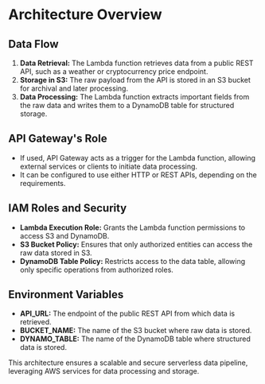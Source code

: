 # Architecture Overview

## Data Flow

1. **Data Retrieval:** The Lambda function retrieves data from a public REST API, such as a weather or cryptocurrency price endpoint.
2. **Storage in S3:** The raw payload from the API is stored in an S3 bucket for archival and later processing.
3. **Data Processing:** The Lambda function extracts important fields from the raw data and writes them to a DynamoDB table for structured storage.

## API Gateway's Role

- If used, API Gateway acts as a trigger for the Lambda function, allowing external services or clients to initiate data processing.
- It can be configured to use either HTTP or REST APIs, depending on the requirements.

## IAM Roles and Security

- **Lambda Execution Role:** Grants the Lambda function permissions to access S3 and DynamoDB.
- **S3 Bucket Policy:** Ensures that only authorized entities can access the raw data stored in S3.
- **DynamoDB Table Policy:** Restricts access to the data table, allowing only specific operations from authorized roles.

## Environment Variables

- **API_URL:** The endpoint of the public REST API from which data is retrieved.
- **BUCKET_NAME:** The name of the S3 bucket where raw data is stored.
- **DYNAMO_TABLE:** The name of the DynamoDB table where structured data is stored.

This architecture ensures a scalable and secure serverless data pipeline, leveraging AWS services for data processing and storage.
